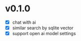 # v0.1.0

- [X] chat with ai
- [X] similar search by sqlite vector
- [X] support open ai model settings
